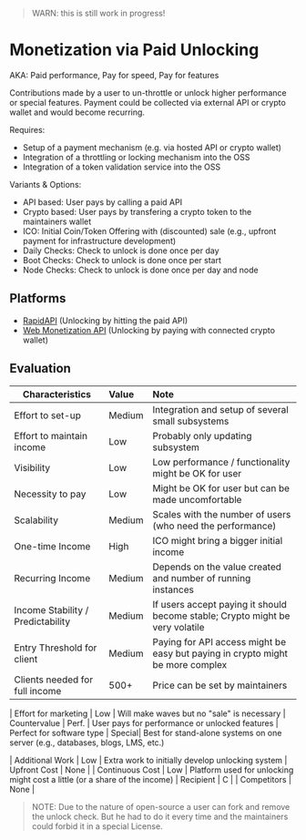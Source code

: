 > WARN: this is still work in progress!

# Monetization via Paid Unlocking
AKA: Paid performance, Pay for speed, Pay for features

Contributions made by a user to un-throttle or unlock higher performance or special features. Payment could be collected via external API or crypto wallet and would become recurring.

Requires:
* Setup of a payment mechanism (e.g. via hosted API or crypto wallet)
* Integration of a throttling or locking mechanism into the OSS
* Integration of a token validation service into the OSS  

Variants & Options:
* API based: User pays by calling a paid API
* Crypto based: User pays by transfering a crypto token to the maintainers wallet
* ICO: Initial Coin/Token Offering with (discounted) sale (e.g., upfront payment for infrastructure development)
* Daily Checks: Check to unlock is done once per day
* Boot Checks: Check to unlock is done once per start
* Node Checks: Check to unlock is done once per day and node
 
## Platforms
* [RapidAPI](https://rapidapi.com/) (Unlocking by hitting the paid API)
* [Web Monetization API](https://webmonetization.org/) (Unlocking by paying with connected crypto wallet)

## Evaluation

| Characteristics                   | Value  | Note |
| --------------------------------- |:------ |:---- |
| Effort to set-up                  | Medium | Integration and setup of several small subsystems
| Effort to maintain income         | Low    | Probably only updating subsystem
| Visibility                        | Low    | Low performance / functionality might be OK for user
| Necessity to pay                  | Low    | Might be OK for user but can be made uncomfortable
| Scalability                       | Medium | Scales with the number of users (who need the performance)
| One-time Income                   | High   | ICO might bring a bigger initial income
| Recurring Income                  | Medium | Depends on the value created and number of running instances
| Income Stability / Predictability | Medium | If users accept paying it should become stable; Crypto might be very volatile
| Entry Threshold for client        | Medium | Paying for API access might be easy but paying in crypto might be more complex
| Clients needed for full income    | 500+   | Price can be set by maintainers

| Effort for marketing              | Low    | Will make waves but no "sale" is necessary
| Countervalue                      | Perf.  | User pays for performance or unlocked features
| Perfect for software type         | Special| Best for stand-alone systems on one server (e.g., databases, blogs, LMS, etc.)

| Additional Work                   | Low    | Extra work to initially develop unlocking system
| Upfront Cost                      | None   | 
| Continuous Cost                   | Low    | Platform used for unlocking might cost a little (or a share of the income)
| Recipient                         | C      | 
| Competitors                       | None   | 

> NOTE: Due to the nature of open-source a user can fork and remove the unlock check. But he had to do it every time and the maintainers could forbid it in a special License.